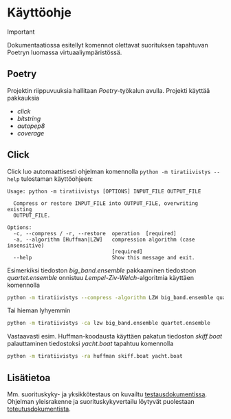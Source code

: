 # Käyttöohje

> [!IMPORTANT]
> Dokumentaatiossa esitellyt komennot olettavat suorituksen tapahtuvan Poetryn luomassa virtuaaliympäristössä.


## Poetry

Projektin riippuvuuksia hallitaan _Poetry_-työkalun avulla. Projekti käyttää pakkauksia

- _click_
- _bitstring_
- _autopep8_
- _coverage_


## Click

Click luo automaattisesti ohjelman komennolla `python -m tiratiivistys --help` tulostaman käyttöohjeen:

```text
Usage: python -m tiratiivistys [OPTIONS] INPUT_FILE OUTPUT_FILE

  Compress or restore INPUT_FILE into OUTPUT_FILE, overwriting existing
  OUTPUT_FILE.

Options:
  -c, --compress / -r, --restore  operation  [required]
  -a, --algorithm [Huffman|LZW]   compression algorithm (case insensitive)
                                  [required]
  --help                          Show this message and exit.
```

Esimerkiksi tiedoston _big\_band.ensemble_ pakkaaminen tiedostoon _quartet.ensemble_ onnistuu _Lempel-Ziv-Welch_-algoritmia käyttäen komennolla

```bash
python -m tiratiivistys --compress -algorithm LZW big_band.ensemble quartet.ensemble
```

Tai hieman lyhyemmin

```bash
python -m tiratiivistys -ca lzw big_band.ensemble quartet.ensemble
```

Vastaavasti esim. Huffman-koodausta käyttäen pakatun tiedoston _skiff.boat_ palauttaminen tiedostoksi _yacht.boat_ tapahtuu komennolla

```bash
python -m tiratiivistys -ra huffman skiff.boat yacht.boat
```


## Lisätietoa

Mm. suorituskyky- ja yksikkötestaus on kuvailtu [testausdokumentissa](testausdokumentti.md). Ohjelman yleisrakenne ja suorituskykyvertailu löytyvät puolestaan [toteutusdokumentista](toteutusdokumentti.md).
